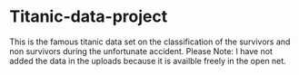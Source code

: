 # Titanic-data-project
This is the famous titanic data set on the classification of the survivors and non survivors during the unfortunate accident.
Please Note: I have not added the data in the uploads because  it is availble freely in the open net.
